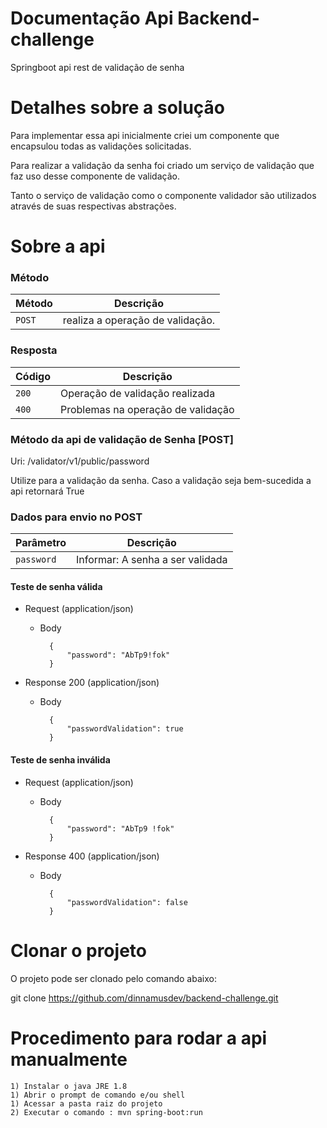 # Documentação Api Backend-challenge
Springboot api rest de validação de senha


# Detalhes sobre a solução
Para implementar essa api inicialmente criei um componente que encapsulou todas as validações solicitadas.		
	
Para realizar a validação da senha foi criado um serviço de validação que faz uso desse componente de validação.
	
Tanto o serviço de validação como o componente validador são utilizados através de suas respectivas abstrações.
	
# Sobre a api

### Método

| Método | Descrição |
|---|---|
| `POST` | realiza a operação de validação. |

### Resposta
| Código | Descrição |
|---|---|
| `200` | Operação de validação realizada |
| `400` | Problemas na operação de validação |

### Método da api de validação de Senha [POST]
Uri:  /validator/v1/public/password

Utilize para a validação da senha. Caso a validação seja bem-sucedida a api retornará True

### Dados para envio no POST
| Parâmetro | Descrição |
|---|---|
| `password` | Informar: A senha a ser validada |


#### Teste de senha válida
+ Request (application/json) 

    + Body

            {
                "password": "AbTp9!fok"                
            }

+ Response 200 (application/json)

    + Body

            {
                "passwordValidation": true                
            }
#### Teste de senha inválida
+ Request (application/json) 

    + Body

            {
                "password": "AbTp9 !fok"                
            }

+ Response 400 (application/json)

    + Body

            {
                "passwordValidation": false                
            }
         

         
# Clonar o projeto
  O projeto pode ser clonado pelo comando abaixo:
  
  git clone https://github.com/dinnamusdev/backend-challenge.git
              
# Procedimento para rodar a api manualmente
	1) Instalar o java JRE 1.8
	1) Abrir o prompt de comando e/ou shell
	1) Acessar a pasta raiz do projeto
	2) Executar o comando : mvn spring-boot:run
	
